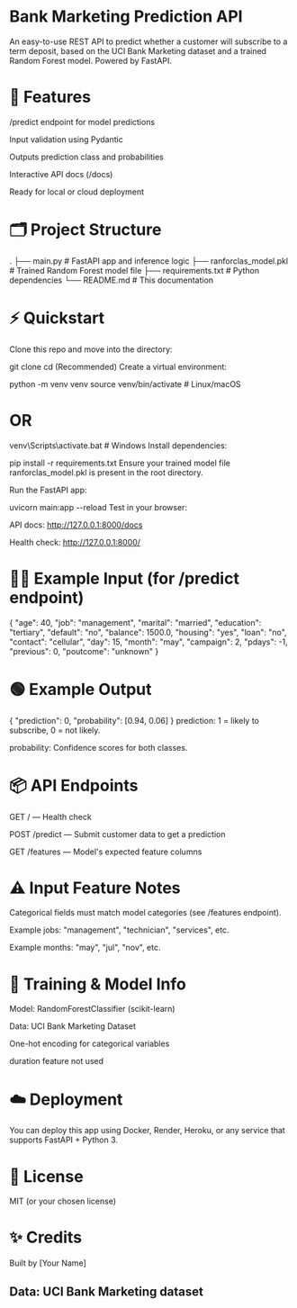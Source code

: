 # Bank Marketing Prediction API

An easy-to-use REST API to predict whether a customer will subscribe to a term deposit, based on the UCI Bank Marketing dataset and a trained Random Forest model. Powered by FastAPI.

# 🚀 Features
/predict endpoint for model predictions

Input validation using Pydantic

Outputs prediction class and probabilities

Interactive API docs (/docs)

Ready for local or cloud deployment

# 🗂️ Project Structure

.
├── main.py               # FastAPI app and inference logic
├── ranforclas_model.pkl  # Trained Random Forest model file
├── requirements.txt      # Python dependencies
└── README.md             # This documentation

# ⚡ Quickstart
Clone this repo and move into the directory:

git clone <your-repo-url>
cd <your-project-folder>
(Recommended) Create a virtual environment:

python -m venv venv
source venv/bin/activate      # Linux/macOS
# OR
venv\Scripts\activate.bat     # Windows
Install dependencies:

pip install -r requirements.txt
Ensure your trained model file ranforclas_model.pkl is present in the root directory.

Run the FastAPI app:

uvicorn main:app --reload
Test in your browser:

API docs: http://127.0.0.1:8000/docs

Health check: http://127.0.0.1:8000/

# 🧑‍💻 Example Input (for /predict endpoint)

{
  "age": 40,
  "job": "management",
  "marital": "married",
  "education": "tertiary",
  "default": "no",
  "balance": 1500.0,
  "housing": "yes",
  "loan": "no",
  "contact": "cellular",
  "day": 15,
  "month": "may",
  "campaign": 2,
  "pdays": -1,
  "previous": 0,
  "poutcome": "unknown"
}

# 🟢 Example Output

{
  "prediction": 0,
  "probability": [0.94, 0.06]
}
prediction: 1 = likely to subscribe, 0 = not likely.

probability: Confidence scores for both classes.

# 📦 API Endpoints
GET / — Health check

POST /predict — Submit customer data to get a prediction

GET /features — Model's expected feature columns

# ⚠️ Input Feature Notes
Categorical fields must match model categories (see /features endpoint).

Example jobs: "management", "technician", "services", etc.

Example months: "may", "jul", "nov", etc.

# 📝 Training & Model Info
Model: RandomForestClassifier (scikit-learn)

Data: UCI Bank Marketing Dataset

One-hot encoding for categorical variables

duration feature not used

# ☁️ Deployment
You can deploy this app using Docker, Render, Heroku, or any service that supports FastAPI + Python 3.

# 📄 License
MIT (or your chosen license)

# ✨ Credits
Built by [Your Name]

## Data: UCI Bank Marketing dataset
